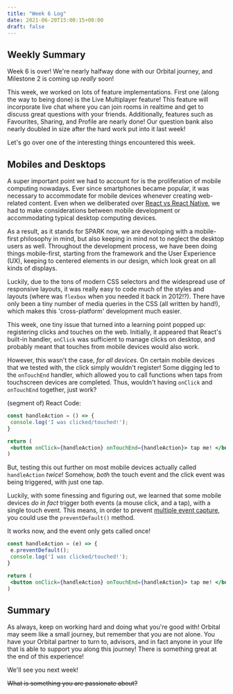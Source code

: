 ```yaml
---
title: "Week 6 Log"
date: 2021-06-20T15:00:15+08:00
draft: false
---
```


## Weekly Summary

Week 6 is over! We're nearly halfway done with our Orbital journey, and Milestone 2 is coming up *really* soon!

This week, we worked on lots of feature implementations. First one (along the way to being done) is the Live Multiplayer feature! This feature will incorporate live chat where you can join rooms in realtime and get to discuss great questions with your friends. Additionally, features such as Favourites, Sharing, and Profile are nearly done! Our question bank also nearly doubled in size after the hard work put into it last week!

Let's go over one of the interesting things encountered this week.

## Mobiles and Desktops

A super important point we had to account for is the proliferation of mobile computing nowadays. Ever since smartphones became popular, it was necessary to accommodate for mobile devices whenever creating web-related content. Even when we deliberated over [React vs React Native](/post/003-week2/#decisions), we had to make considerations between mobile development or accommodating typical desktop computing devices.

As a result, as it stands for SPARK now, we are devoloping with a mobile-first philosophy in mind, but also keeping in mind not to neglect the desktop users as well. Throughout the development process, we have been doing things mobile-first, starting from the framework and the User Experience (UX), keeping to centered elements in our design, which look great on all kinds of displays.

Luckily, due to the tons of modern CSS selectors and the widespread use of responsive layouts, it was really easy to code much of the styles and layouts (where was `flexbox` when you needed it back in 2012!?). There have only been a tiny number of media queries in the CSS (all written by hand!), which makes this 'cross-platform' development much easier.

This week, one tiny issue that turned into a learning point popped up: registering clicks and touches on the web. Initially, it appeared that React's built-in handler, `onClick` was sufficient to manage clicks on desktop, and probably meant that touches from mobile devices would also work.

However, this wasn't the case, *for all devices*. On certain mobile devices that we tested with, the click simply wouldn't register! Some digging led to the `onTouchEnd` handler, which allowed you to call functions when taps from touchscreen devices are completed. Thus, wouldn't having `onClick` and `onTouchEnd` together, just work?

(segment of) React Code:
```jsx
const handleAction = () => {
 console.log('I was clicked/touched!');
}

return (
 <button onClick={handleAction} onTouchEnd={handleAction}> tap me! </button>
)
```

But, testing this out further on most mobile devices actually called `handleAction` *twice*! Somehow, *both* the touch event and the click event was being triggered, with just one tap.

Luckily, with some finessing and figuring out, we learned that some mobile devices *do in fact* trigger both events (a mouse click, and a tap), with a single touch event. This means, in order to prevent [multiple event capture](https://developer.mozilla.org/en-US/docs/Learn/JavaScript/Building_blocks/Events#event_bubbling_and_capture), you could use the `preventDefault()` method.

It works now, and the event only gets called once!

```jsx
const handleAction = (e) => {
 e.preventDefault();
 console.log('I was clicked/touched!');
}

return (
 <button onClick={handleAction} onTouchEnd={handleAction}> tap me! </button>
)
```

## Summary

As always, keep on working hard and doing what you're good with! Orbital may seem like a small journey, but remember that you are not alone. You have your Orbital partner to turn to, advisors, and in fact anyone in your life that is able to support you along this journey! There is something great at the end of this experience!

We'll see you next week!

~~What is something you are passionate about?~~
